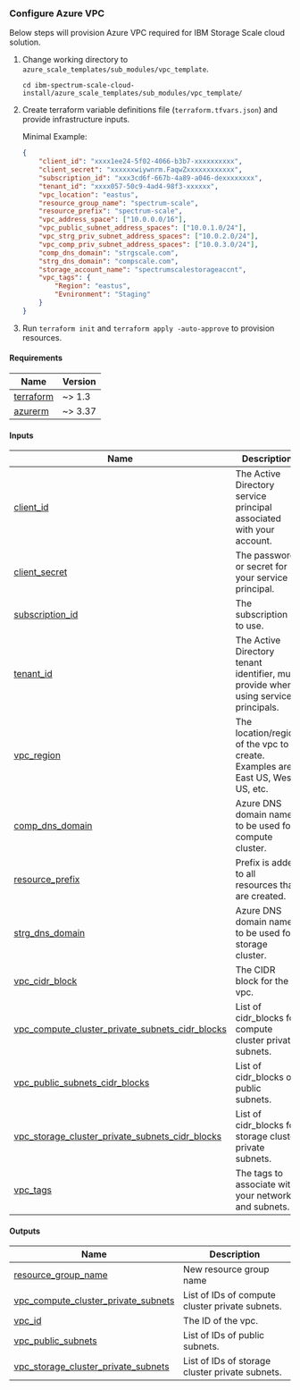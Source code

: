### Configure Azure VPC

Below steps will provision Azure VPC required for IBM Storage Scale cloud solution.

1. Change working directory to `azure_scale_templates/sub_modules/vpc_template`.

    ```cli
    cd ibm-spectrum-scale-cloud-install/azure_scale_templates/sub_modules/vpc_template/
    ```

2. Create terraform variable definitions file (`terraform.tfvars.json`) and provide infrastructure inputs.

    Minimal Example:

    ```json
    {
        "client_id": "xxxx1ee24-5f02-4066-b3b7-xxxxxxxxxx",
        "client_secret": "xxxxxxwiywnrm.FaqwZxxxxxxxxxxxx",
        "subscription_id": "xxx3cd6f-667b-4a89-a046-dexxxxxxxx",
        "tenant_id": "xxxx057-50c9-4ad4-98f3-xxxxxx",
        "vpc_location": "eastus",
        "resource_group_name": "spectrum-scale",
        "resource_prefix": "spectrum-scale",
        "vpc_address_space": ["10.0.0.0/16"],
        "vpc_public_subnet_address_spaces": ["10.0.1.0/24"],
        "vpc_strg_priv_subnet_address_spaces": ["10.0.2.0/24"],
        "vpc_comp_priv_subnet_address_spaces": ["10.0.3.0/24"],
        "comp_dns_domain": "strgscale.com",
        "strg_dns_domain": "compscale.com",
        "storage_account_name": "spectrumscalestorageaccnt",
        "vpc_tags": {
            "Region": "eastus",
            "Evnironment": "Staging"
        }
    }
    ```

3. Run `terraform init` and `terraform apply -auto-approve` to provision resources.

<!-- BEGIN_TF_DOCS -->
#### Requirements

| Name | Version |
|------|---------|
| <a name="requirement_terraform"></a> [terraform](#requirement_terraform) | ~> 1.3 |
| <a name="requirement_azurerm"></a> [azurerm](#requirement_azurerm) | ~> 3.37 |

#### Inputs

| Name | Description | Type |
|------|-------------|------|
| <a name="input_client_id"></a> [client_id](#input_client_id) | The Active Directory service principal associated with your account. | `string` |
| <a name="input_client_secret"></a> [client_secret](#input_client_secret) | The password or secret for your service principal. | `string` |
| <a name="input_subscription_id"></a> [subscription_id](#input_subscription_id) | The subscription ID to use. | `string` |
| <a name="input_tenant_id"></a> [tenant_id](#input_tenant_id) | The Active Directory tenant identifier, must provide when using service principals. | `string` |
| <a name="input_vpc_region"></a> [vpc_region](#input_vpc_region) | The location/region of the vpc to create. Examples are East US, West US, etc. | `string` |
| <a name="input_comp_dns_domain"></a> [comp_dns_domain](#input_comp_dns_domain) | Azure DNS domain name to be used for compute cluster. | `string` |
| <a name="input_resource_prefix"></a> [resource_prefix](#input_resource_prefix) | Prefix is added to all resources that are created. | `string` |
| <a name="input_strg_dns_domain"></a> [strg_dns_domain](#input_strg_dns_domain) | Azure DNS domain name to be used for storage cluster. | `string` |
| <a name="input_vpc_cidr_block"></a> [vpc_cidr_block](#input_vpc_cidr_block) | The CIDR block for the vpc. | `string` |
| <a name="input_vpc_compute_cluster_private_subnets_cidr_blocks"></a> [vpc_compute_cluster_private_subnets_cidr_blocks](#input_vpc_compute_cluster_private_subnets_cidr_blocks) | List of cidr_blocks for compute cluster private subnets. | `list(string)` |
| <a name="input_vpc_public_subnets_cidr_blocks"></a> [vpc_public_subnets_cidr_blocks](#input_vpc_public_subnets_cidr_blocks) | List of cidr_blocks of public subnets. | `list(string)` |
| <a name="input_vpc_storage_cluster_private_subnets_cidr_blocks"></a> [vpc_storage_cluster_private_subnets_cidr_blocks](#input_vpc_storage_cluster_private_subnets_cidr_blocks) | List of cidr_blocks for storage cluster private subnets. | `list(string)` |
| <a name="input_vpc_tags"></a> [vpc_tags](#input_vpc_tags) | The tags to associate with your network and subnets. | `map(string)` |

#### Outputs

| Name | Description |
|------|-------------|
| <a name="output_resource_group_name"></a> [resource_group_name](#output_resource_group_name) | New resource group name |
| <a name="output_vpc_compute_cluster_private_subnets"></a> [vpc_compute_cluster_private_subnets](#output_vpc_compute_cluster_private_subnets) | List of IDs of compute cluster private subnets. |
| <a name="output_vpc_id"></a> [vpc_id](#output_vpc_id) | The ID of the vpc. |
| <a name="output_vpc_public_subnets"></a> [vpc_public_subnets](#output_vpc_public_subnets) | List of IDs of public subnets. |
| <a name="output_vpc_storage_cluster_private_subnets"></a> [vpc_storage_cluster_private_subnets](#output_vpc_storage_cluster_private_subnets) | List of IDs of storage cluster private subnets. |
<!-- END_TF_DOCS -->
